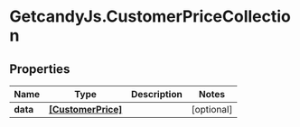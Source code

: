 # GetcandyJs.CustomerPriceCollection

## Properties

Name | Type | Description | Notes
------------ | ------------- | ------------- | -------------
**data** | [**[CustomerPrice]**](CustomerPrice.md) |  | [optional] 



